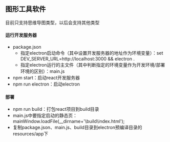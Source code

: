 ## 图形工具软件
目前只支持思维导图类型，以后会支持其他类型

#### 运行开发服务器
- package.json
	- 指定electron启动命令（其中设置开发服务器的地址作为环境变量）：set DEV_SERVER_URL=http://localhost:3000 && electron .
	- 指定electron运行的主文件（其中判断指定的环境变量作为开发环境/部署环境的区别）：main.js
- npm start：启动react开发服务器
- npm run electron：启动electron

#### 部署
- npm run build：打包react项目到build目录
- main.js中要指定启动的静态页：mainWindow.loadFile(__dirname+'\\build\\index.html');
- 复制package.json、main.js、build目录到electron预编译目录的resources/app下



